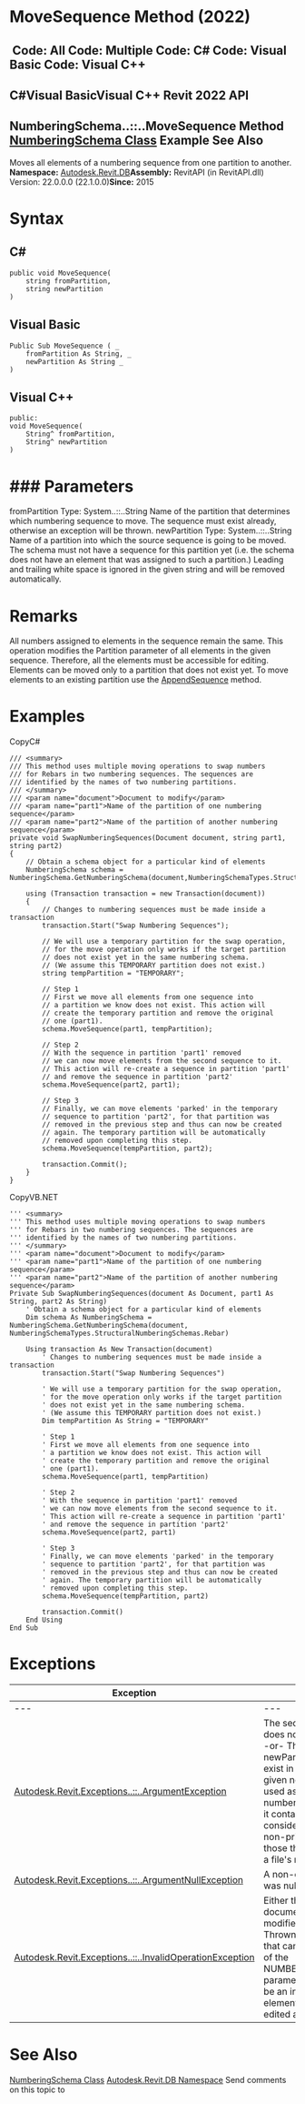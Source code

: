 # MoveSequence Method (2022)

﻿
 Code: All Code: Multiple Code: C# Code: Visual Basic Code: Visual C++   
---  
C#Visual BasicVisual C++
Revit 2022 API  
---  
NumberingSchema..::..MoveSequence Method   
[NumberingSchema Class](8f2b22da-5963-301f-44d8-10c68828c436.md "NumberingSchema Class") Example See Also  
---  
Moves all elements of a numbering sequence from one partition to another. 
**Namespace:** [Autodesk.Revit.DB](87546ba7-461b-c646-cbb1-2cb8f5bff8b2.md "Autodesk.Revit.DB Namespace")**Assembly:** RevitAPI (in RevitAPI.dll) Version: 22.0.0.0 (22.1.0.0)**Since:** 2015 
# Syntax
C#  
---  
```text
public void MoveSequence(
	string fromPartition,
	string newPartition
)
```
  
Visual Basic  
---  
```text
Public Sub MoveSequence ( _
	fromPartition As String, _
	newPartition As String _
)
```
  
Visual C++  
---  
```text
public:
void MoveSequence(
	String^ fromPartition, 
	String^ newPartition
)
```
  
# ### Parameters
fromPartition
    Type: System..::..String Name of the partition that determines which numbering sequence to move. The sequence must exist already, otherwise an exception will be thrown. 
newPartition
    Type: System..::..String Name of a partition into which the source sequence is going to be moved. The schema must not have a sequence for this partition yet (i.e. the schema does not have an element that was assigned to such a partition.) 
Leading and trailing white space is ignored in the given string and will be removed automatically.
# Remarks
All numbers assigned to elements in the sequence remain the same.
This operation modifies the Partition parameter of all elements in the given sequence. Therefore, all the elements must be accessible for editing.
Elements can be moved only to a partition that does not exist yet. To move elements to an existing partition use the [AppendSequence](0a89ca78-ca34-93fa-4fa7-71883a535497.md "AppendSequence Method") method.
# Examples
CopyC#
```text
/// <summary>
/// This method uses multiple moving operations to swap numbers
/// for Rebars in two numbering sequences. The sequences are
/// identified by the names of two numbering partitions.
/// </summary>
/// <param name="document">Document to modify</param>
/// <param name="part1">Name of the partition of one numbering sequence</param>
/// <param name="part2">Name of the partition of another numbering sequence</param>
private void SwapNumberingSequences(Document document, string part1, string part2)
{
    // Obtain a schema object for a particular kind of elements 
    NumberingSchema schema = NumberingSchema.GetNumberingSchema(document,NumberingSchemaTypes.StructuralNumberingSchemas.Rebar);

    using (Transaction transaction = new Transaction(document))
    {
        // Changes to numbering sequences must be made inside a transaction
        transaction.Start("Swap Numbering Sequences");

        // We will use a temporary partition for the swap operation,
        // for the move operation only works if the target partition 
        // does not exist yet in the same numbering schema.
        // (We assume this TEMPORARY partition does not exist.)
        string tempPartition = "TEMPORARY";

        // Step 1
        // First we move all elements from one sequence into 
        // a partition we know does not exist. This action will
        // create the temporary partition and remove the original
        // one (part1).
        schema.MoveSequence(part1, tempPartition);

        // Step 2
        // With the sequence in partition 'part1' removed
        // we can now move elements from the second sequence to it.
        // This action will re-create a sequence in partition 'part1'
        // and remove the sequence in partition 'part2'
        schema.MoveSequence(part2, part1);

        // Step 3
        // Finally, we can move elements 'parked' in the temporary
        // sequence to partition 'part2', for that partition was
        // removed in the previous step and thus can now be created
        // again. The temporary partition will be automatically 
        // removed upon completing this step.
        schema.MoveSequence(tempPartition, part2);

        transaction.Commit();
    }
}
```

CopyVB.NET
```text
''' <summary>
''' This method uses multiple moving operations to swap numbers
''' for Rebars in two numbering sequences. The sequences are
''' identified by the names of two numbering partitions.
''' </summary>
''' <param name="document">Document to modify</param>
''' <param name="part1">Name of the partition of one numbering sequence</param>
''' <param name="part2">Name of the partition of another numbering sequence</param>
Private Sub SwapNumberingSequences(document As Document, part1 As String, part2 As String)
    ' Obtain a schema object for a particular kind of elements 
    Dim schema As NumberingSchema = NumberingSchema.GetNumberingSchema(document, NumberingSchemaTypes.StructuralNumberingSchemas.Rebar)

    Using transaction As New Transaction(document)
        ' Changes to numbering sequences must be made inside a transaction
        transaction.Start("Swap Numbering Sequences")

        ' We will use a temporary partition for the swap operation,
        ' for the move operation only works if the target partition 
        ' does not exist yet in the same numbering schema.
        ' (We assume this TEMPORARY partition does not exist.)
        Dim tempPartition As String = "TEMPORARY"

        ' Step 1
        ' First we move all elements from one sequence into 
        ' a partition we know does not exist. This action will
        ' create the temporary partition and remove the original
        ' one (part1).
        schema.MoveSequence(part1, tempPartition)

        ' Step 2
        ' With the sequence in partition 'part1' removed
        ' we can now move elements from the second sequence to it.
        ' This action will re-create a sequence in partition 'part1'
        ' and remove the sequence in partition 'part2'
        schema.MoveSequence(part2, part1)

        ' Step 3
        ' Finally, we can move elements 'parked' in the temporary
        ' sequence to partition 'part2', for that partition was
        ' removed in the previous step and thus can now be created
        ' again. The temporary partition will be automatically 
        ' removed upon completing this step.
        schema.MoveSequence(tempPartition, part2)

        transaction.Commit()
    End Using
End Sub
```

# Exceptions
| Exception | Condition |
| --- | --- |
| --- | --- |
| [Autodesk.Revit.Exceptions..::..ArgumentException](2e6e4206-97a8-dd4b-df5d-4269f4bb6088.md "ArgumentException Class") | The sequence fromPartition does not exist in the schema. -or- The sequence newPartition does already exist in the schema. -or- the given newPartition cannot be used as a valid name of a numbering partition because it contains characters that are considered invalid, such as non-printable characters or those that cannot be used in a file's name. |
| [Autodesk.Revit.Exceptions..::..ArgumentNullException](631e1424-60f4-929b-4e52-dda9dcd26316.md "ArgumentNullException Class") | A non-optional argument was null |
| [Autodesk.Revit.Exceptions..::..InvalidOperationException](9e715f03-3884-e539-4dd6-8d7545733adc.md "InvalidOperationException Class") | Either the schema or its document cannot be modified at present. -or- Thrown if there is an element that cannot have new value of the NUMBER_PARTITION_PARAM parameter assigned. It may be an indication that the element is not free to be edited at present. |

# See Also
[NumberingSchema Class](8f2b22da-5963-301f-44d8-10c68828c436.md "NumberingSchema Class")
[Autodesk.Revit.DB Namespace](87546ba7-461b-c646-cbb1-2cb8f5bff8b2.md "Autodesk.Revit.DB Namespace")
Send comments on this topic to 